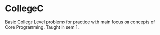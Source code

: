 # CollegeC
Basic College Level problems for practice with main focus on concepts of Core Programming. Taught in sem 1.
